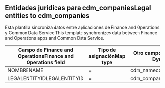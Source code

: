 ## <a name="legal-entities-to-cdm_companies"></a><span data-ttu-id="c7966-101">Entidades jurídicas para cdm_companies</span><span class="sxs-lookup"><span data-stu-id="c7966-101">Legal entities to cdm_companies</span></span>

<span data-ttu-id="c7966-102">Esta plantilla sincroniza datos entre aplicaciones de Finance and Operations y Common Data Service.</span><span class="sxs-lookup"><span data-stu-id="c7966-102">This template synchronizes data between Finance and Operations apps and Common Data Service.</span></span>

<span data-ttu-id="c7966-103">Campo de Finance and Operations</span><span class="sxs-lookup"><span data-stu-id="c7966-103">Finance and Operations field</span></span> | <span data-ttu-id="c7966-104">Tipo de asignación</span><span class="sxs-lookup"><span data-stu-id="c7966-104">Map type</span></span> | <span data-ttu-id="c7966-105">Otro campo de Dynamics 365</span><span class="sxs-lookup"><span data-stu-id="c7966-105">Other Dynamics 365 field</span></span> | <span data-ttu-id="c7966-106">Valor predeterminado</span><span class="sxs-lookup"><span data-stu-id="c7966-106">Default value</span></span>
---|---|---|---
<span data-ttu-id="c7966-107">NOMBRE</span><span class="sxs-lookup"><span data-stu-id="c7966-107">NAME</span></span> | = | <span data-ttu-id="c7966-108">cdm_name</span><span class="sxs-lookup"><span data-stu-id="c7966-108">cdm_name</span></span> | 
<span data-ttu-id="c7966-109">LEGALENTITYID</span><span class="sxs-lookup"><span data-stu-id="c7966-109">LEGALENTITYID</span></span> | = | <span data-ttu-id="c7966-110">cdm_companycode</span><span class="sxs-lookup"><span data-stu-id="c7966-110">cdm_companycode</span></span> | 

